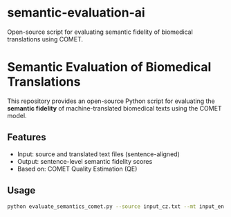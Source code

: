 # semantic-evaluation-ai
Open-source script for evaluating semantic fidelity of biomedical translations using COMET.
# Semantic Evaluation of Biomedical Translations

This repository provides an open-source Python script for evaluating the **semantic fidelity** of machine-translated biomedical texts using the COMET model.

## Features

- Input: source and translated text files (sentence-aligned)
- Output: sentence-level semantic fidelity scores
- Based on: COMET Quality Estimation (QE)

## Usage

```bash
python evaluate_semantics_comet.py --source input_cz.txt --mt input_en.txt --output results.csv
